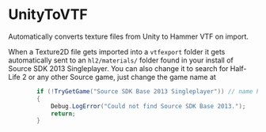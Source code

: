 # UnityToVTF
Automatically converts texture files from Unity to Hammer VTF on import.

When a Texture2D file gets imported into a `vtfexport` folder it gets automatically sent to an `hl2/materials/` folder 
found in your install of Source SDK 2013 Singleplayer. You can also change it to search for Half-Life 2 or any other Source game, 
just change the game name at
```cs
        if (!TryGetGame("Source SDK Base 2013 Singleplayer")) // name has to match the steamapps/common folder name.
        {
            Debug.LogError("Could not find Source SDK Base 2013.");
            return;
        }
```
